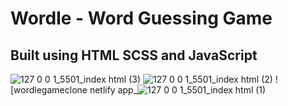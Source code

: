# Wordle - Word Guessing Game
## Built using HTML SCSS and JavaScript
![127 0 0 1_5501_index html (3)](https://user-images.githubusercontent.com/56466543/158874682-10bb3460-0c24-4763-8bd1-42538b84ed52.png)
![127 0 0 1_5501_index html (2)](https://user-images.githubusercontent.com/56466543/158874721-393e6393-d496-4b80-b4a3-5954210507ab.png)
![wordlegameclone netlify app_![127 0 0 1_5501_index html (1)](https://user-images.githubusercontent.com/56466543/158874735-f62dd35c-777e-4b45-ac0c-73c133160c26.png)

